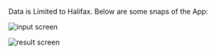 Data is Limited to Halifax.
Below are some snaps of the App:

![input screen](https://github.com//parijatb2018//Machine-Learning//Machine%Learning%Repo//Python//Property%Type%Identification%Web%App//APP%Images//img0.JPG)

![result screen](https://github.com//parijatb2018//Machine-Learning//Machine%Learning%Repo//Python//Property%Type%Identification%Web%App//APP%Images//img1.JPG)
